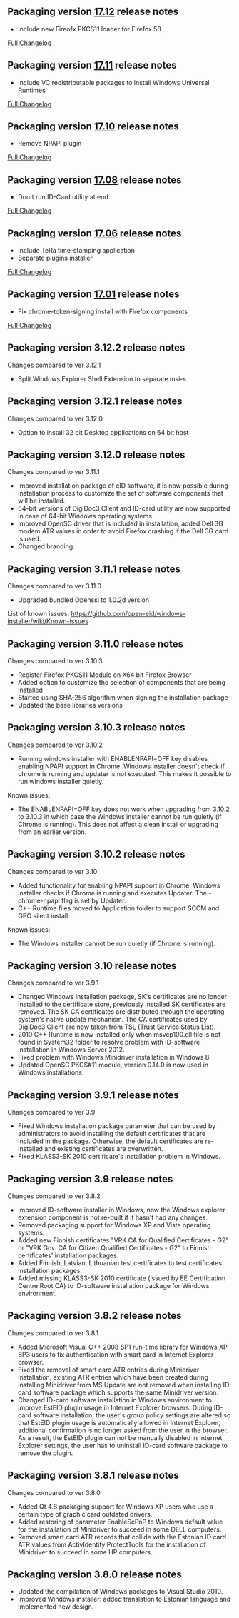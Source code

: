 Packaging version [17.12](https://github.com/open-eid/windows-installer/releases/tag/v17.12) release notes
--------------------------------------------
- Include new Fireofx PKCS11 loader for Firefox 58

[Full Changelog](https://github.com/open-eid/windows-installer/compare/v17.11...v17.12)

Packaging version [17.11](https://github.com/open-eid/windows-installer/releases/tag/v17.11) release notes
--------------------------------------------
- Include VC redistributable packages to install Windows Universal Runtimes

[Full Changelog](https://github.com/open-eid/windows-installer/compare/v17.10...v17.11)

Packaging version [17.10](https://github.com/open-eid/windows-installer/releases/tag/v17.10) release notes
--------------------------------------------
- Remove NPAPI plugin

[Full Changelog](https://github.com/open-eid/windows-installer/compare/v17.08...v17.10)

Packaging version [17.08](https://github.com/open-eid/windows-installer/releases/tag/v17.08) release notes
--------------------------------------------
- Don't run ID-Card utility at end

[Full Changelog](https://github.com/open-eid/windows-installer/compare/v17.06...v17.08)

Packaging version [17.06](https://github.com/open-eid/windows-installer/releases/tag/v17.06) release notes
--------------------------------------------
- Include TeRa time-stamping application
- Separate plugins installer

[Full Changelog](https://github.com/open-eid/windows-installer/compare/v17.01...v17.06)

Packaging version [17.01](https://github.com/open-eid/windows-installer/releases/tag/v17.01) release notes
--------------------------------------------
- Fix chrome-token-signing install with Firefox components

[Full Changelog](https://github.com/open-eid/windows-installer/compare/v3.12.5...v17.01)


Packaging version 3.12.2 release notes
--------------------------------------
Changes compared to ver 3.12.1

- Split Windows Explorer Shell Extension to separate msi-s


Packaging version 3.12.1 release notes
--------------------------------------
Changes compared to ver 3.12.0

- Option to install 32 bit Desktop applications on 64 bit host


Packaging version 3.12.0 release notes
--------------------------------------
Changes compared to ver 3.11.1

- Improved installation package of eID software, it is now possible during installation process to customize the set of software components that will be installed. 
- 64-bit versions of DigiDoc3 Client and ID-card utility are now supported in case of 64-bit Windows operating systems.
- Improved OpenSC driver that is included in installation, added Dell 3G modem ATR values in order to avoid Firefox crashing if the Dell 3G card is used.
- Changed branding.


Packaging version 3.11.1 release notes
--------------------------------------
Changes compared to ver 3.11.0

- Upgraded bundled Openssl to 1.0.2d version

List of known issues: https://github.com/open-eid/windows-installer/wiki/Known-issues


Packaging version 3.11.0 release notes
--------------------------------------
Changes compared to ver 3.10.3

- Register Firefox PKCS11 Module on X64 bit Firefox Browser
- Added option to customize the selection of components that are being installed
- Started using SHA-256 algorithm when signing the installation package
- Updated the base libraries versions


Packaging version 3.10.3 release notes
--------------------------------------
Changes compared to ver 3.10.2

- Running windows installer with ENABLENPAPI=OFF key disables enabling NPAPI support in Chrome. Windows installer doesn't check if chrome is running and updater is not executed. This makes it possible to run windows installer quietly.

Known issues:
- The ENABLENPAPI=OFF key does not work when upgrading from 3.10.2 to 3.10.3 in which case the Windows installer cannot be run quietly (if Chrome is running). This does not affect a clean install or upgrading from an earlier version.


Packaging version 3.10.2 release notes
--------------------------------------
Changes compared to ver 3.10

- Added functionality for enabling NPAPI support in Chrome. Windows installer checks if Chrome is running and executes Updater. The -chrome-npapi flag is set by Updater.
- C++ Runtime files moved to Application folder to support SCCM and GPO silent install

Known issues:
- The Windows installer cannot be run quietly (if Chrome is running).


Packaging version 3.10 release notes
--------------------------------------
Changes compared to ver 3.9.1

- Changed Windows installation package, SK's certificates are no longer installed to the certificate store, previously installed SK certificates are removed. The SK CA certificates are distributed through the operating system's native update mechanism. The CA certificates used by DigiDoc3 Client are now taken from TSL (Trust Service Status List).
- 2010 C++ Runtime is now installed only when msvcp100.dll file is not found in System32 folder to resolve problem with ID-software installation in Windows Server 2012.
- Fixed problem with Windows Minidriver installation in Windows 8.
- Updated OpenSC PKCS#11 module, version 0.14.0 is now used in Windows installations. 


Packaging version 3.9.1 release notes
--------------------------------------
Changes compared to ver 3.9

- Fixed Windows installation package parameter that can be used by administrators to avoid installing the default certificates that are included in the package. Otherwise, the default certificates are re-installed and existing certificates are overwritten.
- Fixed KLASS3-SK 2010 certificate's installation problem in Windows.


Packaging version 3.9 release notes
--------------------------------------
Changes compared to ver 3.8.2

- Improved ID-software installer in Windows, now the Windows explorer extension component is not re-built if it hasn't had any changes.
- Removed packaging support for Windows XP and Vista operating systems.
- Added new Finnish certificates "VRK CA for Qualified Certificates - G2" or "VRK Gov. CA for Citizen Qualified Certificates - G2" to Finnish certificates' installation packages. 
- Added Finnish, Latvian, Lithuanian test certificates to test certificates' installation packages. 
- Added missing KLASS3-SK 2010 certificate (issued by EE Certification Centre Root CA) to ID-software installation package for Windows environment.


Packaging version 3.8.2 release notes
--------------------------------------
Changes compared to ver 3.8.1

- Added Microsoft Visual C++ 2008 SP1 run-time library for Windows XP SP3 users to fix authentication with smart card in Internet Explorer browser.
- Fixed the removal of smart card ATR entries during Minidriver installation, existing ATR entries which have been created during installing Minidriver from MS Update are not removed when installing ID-card software package which supports the same Minidriver version. 
- Changed ID-card software installation in Windows environment to improve EstEID plugin usage in Internet Explorer browsers. During ID-card software installation, the user's group policy settings are altered so that EstEID plugin usage is automatically allowed in Internet Explorer, additional confirmation is no longer asked from the user in the browser. As a result, the EstEID plugin can not be manually disabled in Internet Explorer settings, the user has to uninstall ID-card software package to remove the plugin.


Packaging version 3.8.1 release notes
--------------------------------------
Changes compared to ver 3.8.0

- Added Qt 4.8 packaging support for Windows XP users who use a certain type of graphic card outdated drivers.
- Added restoring of parameter EnableScPnP to Windows default value for the installation of Minidriver to succeed in some DELL computers. 
- Removed smart card ATR records that collide with the Estonian ID card ATR values from ActivIdentity ProtectTools for the installation of Minidriver to succeed in some HP computers.


Packaging version 3.8.0 release notes
--------------------------------------

- Updated the compilation of Windows packages to Visual Studio 2010.
- Improved Windows installer: added translation to Estonian language and implemented new design.
